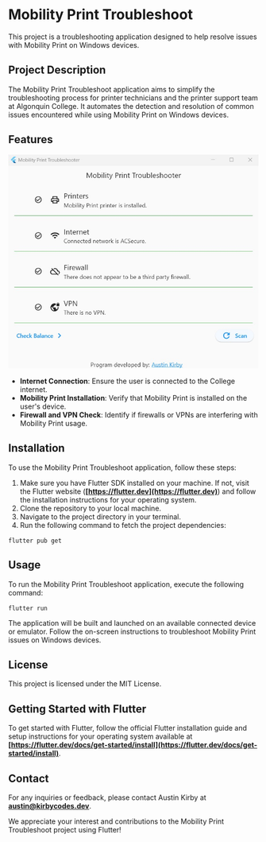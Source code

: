 # Mobility Print Troubleshoot

This project is a troubleshooting application designed to help resolve issues with Mobility Print on Windows devices.

## Project Description

The Mobility Print Troubleshoot application aims to simplify the troubleshooting process for printer technicians and the printer support team at Algonquin College. It automates the detection and resolution of common issues encountered while using Mobility Print on Windows devices.

## Features

![Screenshot: Mobility Print Troubleshoot application displaying troubleshooting results](docs/images/TroubleShootCompleted.jpg)

- **Internet Connection**: Ensure the user is connected to the College internet.
- **Mobility Print Installation**: Verify that Mobility Print is installed on the user's device.
- **Firewall and VPN Check**: Identify if firewalls or VPNs are interfering with Mobility Print usage.

## Installation

To use the Mobility Print Troubleshoot application, follow these steps:

1. Make sure you have Flutter SDK installed on your machine. If not, visit the Flutter website (**[https://flutter.dev](https://flutter.dev)**) and follow the installation instructions for your operating system.
2. Clone the repository to your local machine.
3. Navigate to the project directory in your terminal.
4. Run the following command to fetch the project dependencies:

```
flutter pub get
```

## Usage

To run the Mobility Print Troubleshoot application, execute the following command:

```
flutter run
```

The application will be built and launched on an available connected device or emulator. Follow the on-screen instructions to troubleshoot Mobility Print issues on Windows devices.

## License

This project is licensed under the MIT License.

## Getting Started with Flutter

To get started with Flutter, follow the official Flutter installation guide and setup instructions for your operating system available at **[https://flutter.dev/docs/get-started/install](https://flutter.dev/docs/get-started/install)**.

## Contact

For any inquiries or feedback, please contact Austin Kirby at **[austin@kirbycodes.dev](mailto:austin@kirbycodes.dev)**.

We appreciate your interest and contributions to the Mobility Print Troubleshoot project using Flutter!
